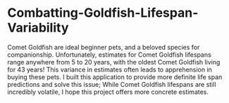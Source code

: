 # Combatting-Goldfish-Lifespan-Variability
Comet Goldfish are ideal beginner pets, and a beloved species for companionship. Unfortunately, estimates for Comet Goldfish lifespans range anywhere from 5 to 20 years, with the oldest Comet Goldfish living for 43 years! This variance in estimates often leads to apprehension in buying these pets. I built this application to provide more definite life span predictions and solve this issue; While Comet Goldfish lifespans are still incredibly volatile, I hope this project offers more concrete estimates.